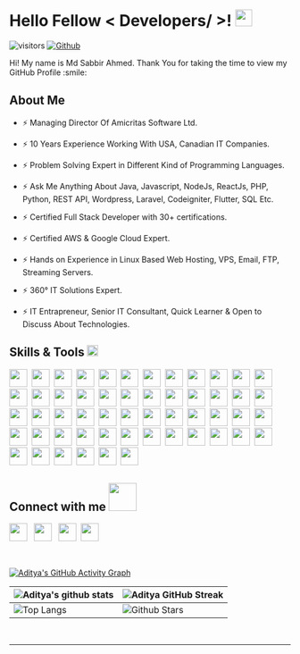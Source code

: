 <h1> Hello Fellow < Developers/ >! <img src = "https://raw.githubusercontent.com/MartinHeinz/MartinHeinz/master/wave.gif" width = 30px> </h1>


![visitors](https://visitor-badge.glitch.me/badge?page_id=jwenjian.visitor-badge)
[![Github](https://img.shields.io/github/followers/sabbir073?label=Follow&style=social)](https://github.com/sabbir073)

<div size='20px'> Hi! My name is Md Sabbir Ahmed. Thank You for taking the time to view my GitHub Profile :smile: 
</div>

<h2> About Me</h2>

- ⚡ Managing Director Of Amicritas Software Ltd.
  
- ⚡ 10 Years Experience Working With USA, Canadian IT Companies.
  
- ⚡ Problem Solving Expert in Different Kind of Programming Languages.
  
- ⚡ Ask Me Anything About Java, Javascript, NodeJs, ReactJs, PHP, Python, REST API, Wordpress, Laravel, Codeigniter, Flutter, SQL Etc.
  
- ⚡ Certified Full Stack Developer with 30+ certifications.

- ⚡ Certified AWS & Google Cloud Expert.

- ⚡ Hands on Experience in Linux Based Web Hosting, VPS, Email, FTP, Streaming Servers.

- ⚡ 360° IT Solutions Expert.

- ⚡ IT Entrapreneur, Senior IT Consultant, Quick Learner & Open to Discuss About Technologies.


<h2> Skills & Tools <img src = "https://media2.giphy.com/media/QssGEmpkyEOhBCb7e1/giphy.gif?cid=ecf05e47a0n3gi1bfqntqmob8g9aid1oyj2wr3ds3mg700bl&rid=giphy.gif" width = 20px> </h2>
<a href="https://www.android.com/"><img width ='32px' src ='https://raw.githubusercontent.com/rahulbanerjee26/githubAboutMeGenerator/main/icons/android.svg'></a>&nbsp;
<a href="https://angularjs.org/"><img width ='32px' src ='https://raw.githubusercontent.com/rahulbanerjee26/githubAboutMeGenerator/main/icons/angularjs.svg'></a>&nbsp;
<a href="https://www.arduino.cc/"><img width ='32px' src ='https://raw.githubusercontent.com/rahulbanerjee26/githubAboutMeGenerator/main/icons/arduino.svg'></a>&nbsp;
<a href="https://aws.amazon.com/"><img width ='32px' src ='https://raw.githubusercontent.com/rahulbanerjee26/githubAboutMeGenerator/main/icons/aws.svg'></a>&nbsp;
<a href="https://getbootstrap.com/"><img width ='32px' src ='https://raw.githubusercontent.com/rahulbanerjee26/githubAboutMeGenerator/main/icons/bootstrap.svg'></a>&nbsp;
<a href="https://canvasjs.com/"><img width ='32px' src ='https://raw.githubusercontent.com/rahulbanerjee26/githubAboutMeGenerator/main/icons/canvasjs.svg'></a>&nbsp;
<a href="https://codeigniter.com/"><img width ='32px' src ='https://raw.githubusercontent.com/rahulbanerjee26/githubAboutMeGenerator/main/icons/codeigniter.svg'></a>&nbsp;
<a href="https://docs.microsoft.com/en-us/dotnet/csharp/"><img width ='32px' src ='https://raw.githubusercontent.com/rahulbanerjee26/githubAboutMeGenerator/main/icons/csharp.svg'></a>&nbsp;
<a href="https://developer.mozilla.org/en-US/docs/Web/CSS"><img width ='32px' src ='https://raw.githubusercontent.com/rahulbanerjee26/githubAboutMeGenerator/main/icons/css.svg'></a>&nbsp;
<a href="https://dart.dev/"><img width ='32px' src ='https://raw.githubusercontent.com/rahulbanerjee26/githubAboutMeGenerator/main/icons/dart.svg'></a>&nbsp;
<a href="https://www.djangoproject.com/"><img width ='32px' src ='https://raw.githubusercontent.com/rahulbanerjee26/githubAboutMeGenerator/main/icons/django.svg'></a>&nbsp;
<a href="https://www.docker.com/"><img width ='32px' src ='https://raw.githubusercontent.com/rahulbanerjee26/githubAboutMeGenerator/main/icons/docker.svg'></a>&nbsp;
<a href="https://www.dropbox.com/"><img width ='32px' src ='https://raw.githubusercontent.com/rahulbanerjee26/githubAboutMeGenerator/main/icons/dropbox.svg'></a>&nbsp;
<a href="https://www.elastic.co/"><img width ='32px' src ='https://raw.githubusercontent.com/rahulbanerjee26/githubAboutMeGenerator/main/icons/elasticsearch.svg'></a>&nbsp;
<a href="https://expressjs.com/"><img width ='32px' src ='https://raw.githubusercontent.com/rahulbanerjee26/githubAboutMeGenerator/main/icons/express.svg'></a>&nbsp;
<a href="https://firebase.google.com/"><img width ='32px' src ='https://raw.githubusercontent.com/rahulbanerjee26/githubAboutMeGenerator/main/icons/firebase.svg'></a>&nbsp;
<a href="https://flutter.dev/"><img width ='32px' src ='https://raw.githubusercontent.com/rahulbanerjee26/githubAboutMeGenerator/main/icons/flutter.svg'></a>&nbsp;
<a href="https://www.gatsbyjs.com/"><img width ='32px' src ='https://raw.githubusercontent.com/rahulbanerjee26/githubAboutMeGenerator/main/icons/gatsby.svg'></a>&nbsp;
<a href="https://github.com/"><img width ='32px' src ='https://raw.githubusercontent.com/rahulbanerjee26/githubAboutMeGenerator/main/icons/github.svg'></a>&nbsp;
<a href="https://graphql.org/"><img width ='32px' src ='https://raw.githubusercontent.com/rahulbanerjee26/githubAboutMeGenerator/main/icons/graphql.svg'></a>&nbsp;
<a href="https://www.heroku.com/"><img width ='32px' src ='https://raw.githubusercontent.com/rahulbanerjee26/githubAboutMeGenerator/main/icons/heroku.svg'></a>&nbsp;
<a href="https://html.com/"><img width ='32px' src ='https://raw.githubusercontent.com/rahulbanerjee26/githubAboutMeGenerator/main/icons/html.svg'></a>&nbsp;
<a href="https://ionicframework.com/"><img width ='32px' src ='https://raw.githubusercontent.com/rahulbanerjee26/githubAboutMeGenerator/main/icons/ionic.svg'></a>&nbsp;
<a href="https://www.java.com/en/"><img width ='32px' src ='https://raw.githubusercontent.com/rahulbanerjee26/githubAboutMeGenerator/main/icons/java.svg'></a>&nbsp;
<a href="https://www.javascript.com/"><img width ='32px' src ='https://raw.githubusercontent.com/rahulbanerjee26/githubAboutMeGenerator/main/icons/javascript.svg'></a>&nbsp;
<a href="https://laravel.com/"><img width ='32px' src ='https://raw.githubusercontent.com/rahulbanerjee26/githubAboutMeGenerator/main/icons/laravel.svg'></a>&nbsp;
<a href="https://www.linux.org/"><img width ='32px' src ='https://raw.githubusercontent.com/rahulbanerjee26/githubAboutMeGenerator/main/icons/linux.svg'></a>&nbsp;
<a href="https://mariadb.org/"><img width ='32px' src ='https://raw.githubusercontent.com/rahulbanerjee26/githubAboutMeGenerator/main/icons/mariadb.svg'></a>&nbsp;
<a href="https://materializecss.com/"><img width ='32px' src ='https://raw.githubusercontent.com/rahulbanerjee26/githubAboutMeGenerator/main/icons/materialize.svg'></a>&nbsp;
<a href="https://www.mongodb.com/"><img width ='32px' src ='https://raw.githubusercontent.com/rahulbanerjee26/githubAboutMeGenerator/main/icons/mongodb.svg'></a>&nbsp;
<a href="https://www.mysql.com/"><img width ='32px' src ='https://raw.githubusercontent.com/rahulbanerjee26/githubAboutMeGenerator/main/icons/mysql.svg'></a>&nbsp;
<a href="https://nextjs.org/"><img width ='32px' src ='https://raw.githubusercontent.com/rahulbanerjee26/githubAboutMeGenerator/main/icons/nextjs.svg'></a>&nbsp;
<a href="https://www.nginx.com/"><img width ='32px' src ='https://raw.githubusercontent.com/rahulbanerjee26/githubAboutMeGenerator/main/icons/nginx.svg'></a>&nbsp;
<a href="https://nodejs.org/en/"><img width ='32px' src ='https://raw.githubusercontent.com/rahulbanerjee26/githubAboutMeGenerator/main/icons/nodejs.svg'></a>&nbsp;
<a href="https://www.npmjs.com/"><img width ='32px' src ='https://raw.githubusercontent.com/rahulbanerjee26/githubAboutMeGenerator/main/icons/npm.svg'></a>&nbsp;
<a href="https://www.oracle.com/index.html"><img width ='32px' src ='https://raw.githubusercontent.com/rahulbanerjee26/githubAboutMeGenerator/main/icons/oracle.svg'></a>&nbsp;
<a href="https://www.php.net/"><img width ='32px' src ='https://raw.githubusercontent.com/rahulbanerjee26/githubAboutMeGenerator/main/icons/php.svg'></a>&nbsp;
<a href="https://www.postgresql.org/"><img width ='32px' src ='https://raw.githubusercontent.com/rahulbanerjee26/githubAboutMeGenerator/main/icons/postgresql.svg'></a>&nbsp;
<a href="https://www.postman.com/"><img width ='32px' src ='https://raw.githubusercontent.com/rahulbanerjee26/githubAboutMeGenerator/main/icons/postman.svg'></a>&nbsp;
<a href="https://www.python.org/"><img width ='32px' src ='https://raw.githubusercontent.com/rahulbanerjee26/githubAboutMeGenerator/main/icons/python.svg'></a>&nbsp;
<a href="https://reactjs.org/"><img width ='32px' src ='https://raw.githubusercontent.com/rahulbanerjee26/githubAboutMeGenerator/main/icons/reactjs.svg'></a>&nbsp;
<a href="https://redis.io/"><img width ='32px' src ='https://raw.githubusercontent.com/rahulbanerjee26/githubAboutMeGenerator/main/icons/redis.svg'></a>&nbsp;
<a href="https://redux.js.org/"><img width ='32px' src ='https://raw.githubusercontent.com/rahulbanerjee26/githubAboutMeGenerator/main/icons/redux.svg'></a>&nbsp;
<a href="https://sass-lang.com/"><img width ='32px' src ='https://raw.githubusercontent.com/rahulbanerjee26/githubAboutMeGenerator/main/icons/sass.svg'></a>&nbsp;
<a href="https://www.sqlite.org/index.html"><img width ='32px' src ='https://raw.githubusercontent.com/rahulbanerjee26/githubAboutMeGenerator/main/icons/sqlite.svg'></a>&nbsp;
<a href="https://developer.apple.com/swift/"><img width ='32px' src ='https://raw.githubusercontent.com/rahulbanerjee26/githubAboutMeGenerator/main/icons/swift.svg'></a>&nbsp;
<a href="https://symfony.com/"><img width ='32px' src ='https://raw.githubusercontent.com/rahulbanerjee26/githubAboutMeGenerator/main/icons/symfony.svg'></a>&nbsp;
<a href="https://tailwindcss.com/"><img width ='32px' src ='https://raw.githubusercontent.com/rahulbanerjee26/githubAboutMeGenerator/main/icons/tailwind.svg'></a>&nbsp;
<a href="https://www.typescriptlang.org/"><img width ='32px' src ='https://raw.githubusercontent.com/rahulbanerjee26/githubAboutMeGenerator/main/icons/typescript.svg'></a>&nbsp;
<a href="https://vuejs.org/"><img width ='32px' src ='https://raw.githubusercontent.com/rahulbanerjee26/githubAboutMeGenerator/main/icons/vuejs.svg'></a>&nbsp;
<a href="https://webpack.js.org/"><img width ='32px' src ='https://raw.githubusercontent.com/rahulbanerjee26/githubAboutMeGenerator/main/icons/webpack.svg'></a>&nbsp;
<a href="https://wordpress.org/"><img width ='32px' src ='https://raw.githubusercontent.com/rahulbanerjee26/githubAboutMeGenerator/main/icons/wordpress.svg'></a>&nbsp;
<a href="https://dotnet.microsoft.com/en-us/apps/xamarin"><img width ='32px' src ='https://raw.githubusercontent.com/rahulbanerjee26/githubAboutMeGenerator/main/icons/xamarin.svg'></a>&nbsp;
<a href="https://zapier.com/"><img width ='32px' src ='https://raw.githubusercontent.com/rahulbanerjee26/githubAboutMeGenerator/main/icons/zapier.svg'></a>&nbsp;

<h2> Connect with me <img src='https://raw.githubusercontent.com/ShahriarShafin/ShahriarShafin/main/Assets/handshake.gif' width="50px"> </h2>
<a href = 'https://bd.linkedin.com/in/sabbir073'> <img width = '32px' align= 'center' src="https://raw.githubusercontent.com/rahulbanerjee26/githubAboutMeGenerator/main/icons/linked-in-alt.svg"/></a> &nbsp;
<a href = 'https://facebook.com/Fun2uze'> <img width = '32px' align= 'center' src="https://raw.githubusercontent.com/rahulbanerjee26/githubAboutMeGenerator/main/icons/facebook.svg"/></a> &nbsp;
<a href = 'https://www.instagram.com/sabbir.amicritas/'> <img width = '32px' align= 'center' src="https://raw.githubusercontent.com/rahulbanerjee26/githubAboutMeGenerator/main/icons/instagram.svg"/></a>&nbsp;
<a href = 'https://www.github.com/sabbir073'> <img width = '32px' align= 'center' src="https://raw.githubusercontent.com/rahulbanerjee26/githubAboutMeGenerator/main/icons/github.svg"/></a>&nbsp;

<br>
<br>
  <br>
  
[![Aditya's GitHub Activity Graph](https://activity-graph.herokuapp.com/graph?username=sabbir073&theme=tokyonight)](https://git.io/praveenscience)

| ![Aditya's github stats](https://github-readme-stats.vercel.app/api?username=sabbir073&show_icons=true&theme=tokyonight) | ![Aditya GitHub Streak](https://github-readme-streak-stats.herokuapp.com/?user=sabbir073&theme=tokyonight) |
| --- | --- |
| ![Top Langs](https://github-readme-stats.vercel.app/api/top-langs/?username=sabbir073&theme=tokyonight) | ![Github Stars](https://github-readme-stats.vercel.app/api?username=sabbir073&show_icons=true&locale=en&count_private=true&hide_rank=true&custom_title=My%20GitHub%20Stats&disable_animations=true&theme=tokyonight) |



<br>


-----

